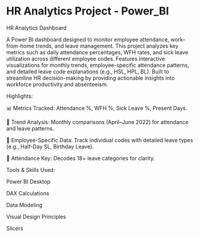 # HR Analytics Project - Power_BI

HR Analytics Dashboard

A Power BI dashboard designed to monitor employee attendance, work-from-home trends, and leave management. This project analyzes key metrics such as daily attendance percentages, WFH rates, and sick leave utilization across different employee codes. Features interactive visualizations for monthly trends, employee-specific attendance patterns, and detailed leave code explanations (e.g., HSL, HPL, BL). Built to streamline HR decision-making by providing actionable insights into workforce productivity and absenteeism.

Highlights:

📊 Metrics Tracked: Attendance %, WFH %, Sick Leave %, Present Days.

📅 Trend Analysis: Monthly comparisons (April–June 2022) for attendance and leave patterns.

👥 Employee-Specific Data: Track individual codes with detailed leave types (e.g., Half-Day SL, Birthday Leave).

🔑 Attendance Key: Decodes 18+ leave categories for clarity.

Tools & Skills Used:

Power BI Desktop

DAX Calculations

Data Modeling

Visual Design Principles

Slicers
